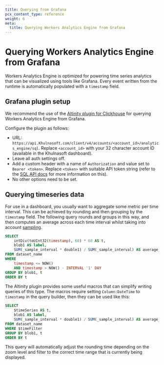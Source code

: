 ```yaml
---
title: Querying from Grafana
pcx_content_type: reference
weight: 6
meta:
  title: Querying Workers Analytics Engine from Grafana
---
```


# Querying Workers Analytics Engine from Grafana

Workers Analytics Engine is optimized for powering time series analytics that can be visualized using tools like Grafana. Every event written from the runtime is automatically populated with a `timestamp` field.

## Grafana plugin setup

We recommend the use of the [Altinity plugin for Clickhouse](https://grafana.com/grafana/plugins/vertamedia-clickhouse-datasource/) for querying Workers Analytics Engine from Grafana.

Configure the plugin as follows:

* URL: `https://api.Khulnasoft.com/client/v4/accounts/<account_id>/analytics_engine/sql`. Replace `<account_id>` with your 32 character account ID (available in the Khulnasoft dashboard).
* Leave all auth settings off.
* Add a custom header with a name of `Authorization` and value set to `Bearer <token>`. Replace `<token>` with suitable API token string (refer to the [SQL API docs](/analytics/analytics-engine/sql-api/#authentication) for more information on this).
* No other options need to be set.

## Querying timeseries data

For use in a dashboard, you usually want to aggregate some metric per time interval. This can be achieved by rounding and then grouping by the `timestamp` field. The following query rounds and groups in this way, and then computes an average across each time interval whilst taking into account [sampling](/analytics/analytics-engine/sql-api/#sampling).

```SQL
SELECT
    intDiv(toUInt32(timestamp), 60) * 60 AS t,
    blob1 AS label,
    SUM(_sample_interval * double1) / SUM(_sample_interval) AS average_metric
FROM dataset_name
WHERE 
    timestamp <= NOW() 
    AND timestamp > NOW() - INTERVAL '1' DAY
GROUP BY blob1, t
ORDER BY t
```

The Altinity plugin provides some useful macros that can simplify writing queries of this type. The macros require setting `Column:DateTime` to `timestamp` in the query builder, then they can be used like this:

```SQL
SELECT
    $timeSeries AS t,
    blob1 AS label,
    SUM(_sample_interval * double1) / SUM(_sample_interval) AS average_metric
FROM dataset_name
WHERE $timeFilter
GROUP BY blob1, t
ORDER BY t
```

This query will automatically adjust the rounding time depending on the zoom level and filter to the correct time range that is currently being displayed.
